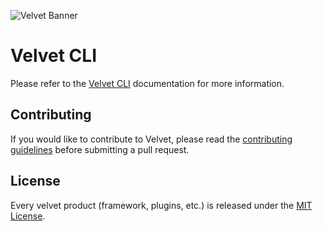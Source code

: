![Velvet Banner](https://raw.githubusercontent.com/stratumfoundry/velvet/main/art/velvet-header.png "Velvet Banner")

# Velvet CLI

Please refer to the [Velvet CLI](https://velvet.stratumfoundry.com/packages/velvet_cli) documentation for more information.

## Contributing

If you would like to contribute to Velvet, please read the [contributing guidelines](https://github.com/stratumfoundry/velvet/blob/main/CONTRIBUTING.md) before submitting a pull request.

## License

Every velvet product (framework, plugins, etc.) is released under the [MIT License](LICENSE).